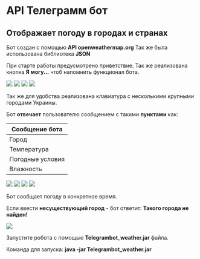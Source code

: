 # API Телеграмм бот
## Отображает погоду в городах и странах

Бот создан с помощью **API openweathermap.org**
Так же была использована библиотека **JSON**

При старте работы предусмотрено приветствие. Так же реализована кнопка **Я могу...** чтоб напомнить функционал бота.


![](Screenshot's/1.jpg)
![](Screenshot's/2.jpg)
![](Screenshot's/3.jpg)
![](Screenshot's/4.jpg)

Так же для удобства реализована клавиатура с несколькими крупными городами Украины.

Бот **отвечает** пользователю сообщением с такими **пунктами** как:

**Сообщение бота** |
------------ |
Город  |
Температура| 
Погодные условия|
Влажность|

![](Screenshot's/5.jpg)
![](Screenshot's/6.jpg)
![](Screenshot's/7.jpg)
![](Screenshot's/8.jpg)

Бот сообщает погоду в конкретное время.

Если ввести **несуществующий город** - бот ответит: **Такого города не найден!**

![](Screenshot's/9.jpg)

Запустите робота с помощью **Telegrambot_weather.jar** файла.

Команда для запуска: **java -jar Telegrambot_weather.jar**
